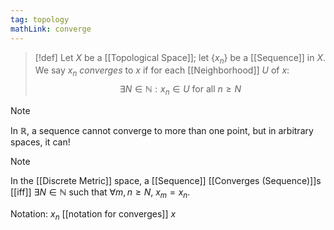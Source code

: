 ```yaml
---
tag: topology
mathLink: converge
---
```

> [!def]
> Let $X$ be a [[Topological Space]]; let $\{x_n\}$ be a [[Sequence]] in $X$. We say $x_n$ *converges* to $x$ if for each [[Neighborhood]] $U$ of $x$:
> $$\exists N\in\mathbb{N}: x_n\in U\text{ for all } n \ge N$$

>[!note]
In $\mathbb{R}$, a sequence cannot converge to more than one point, but in arbitrary spaces, it can!

>[!note]
>In the [[Discrete Metric]] space, a [[Sequence]] [[Converges (Sequence)]]s [[iff]] $\exists N\in \mathbb{N}$ such that $\forall m,n≥N$, $x_{m}=x_{n}$.

Notation: $x_n$ [[notation for converges]] $x$
